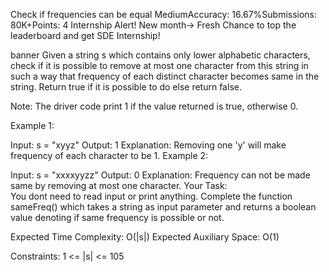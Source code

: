 Check if frequencies can be equal
MediumAccuracy: 16.67%Submissions: 80K+Points: 4
Internship Alert!
New month-> Fresh Chance to top the leaderboard and get SDE Internship! 

banner
Given a string s which contains only lower alphabetic characters, check if it is possible to remove at most one character from this string in such a way that frequency of each distinct character becomes same in the string. Return true if it is possible to do else return false.

Note: The driver code print 1 if the value returned is true, otherwise 0.

Example 1:

Input:
s = "xyyz"
Output: 
1 
Explanation: 
Removing one 'y' will make frequency of each character to be 1.
Example 2:

Input:
s = "xxxxyyzz"
Output: 
0
Explanation: 
Frequency can not be made same by removing at most one character.
Your Task:  
You dont need to read input or print anything. Complete the function sameFreq() which takes a string as input parameter and returns a boolean value denoting if same frequency is possible or not.

Expected Time Complexity: O(|s|) 
Expected Auxiliary Space: O(1)

Constraints:
1 <= |s| <= 105